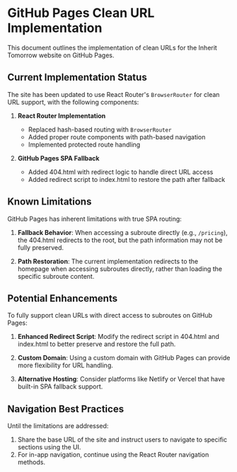 # GitHub Pages Clean URL Implementation

This document outlines the implementation of clean URLs for the Inherit Tomorrow website on GitHub Pages.

## Current Implementation Status

The site has been updated to use React Router's `BrowserRouter` for clean URL support, with the following components:

1. **React Router Implementation**
   - Replaced hash-based routing with `BrowserRouter`
   - Added proper route components with path-based navigation
   - Implemented protected route handling

2. **GitHub Pages SPA Fallback**
   - Added 404.html with redirect logic to handle direct URL access
   - Added redirect script to index.html to restore the path after fallback

## Known Limitations

GitHub Pages has inherent limitations with true SPA routing:

1. **Fallback Behavior**: When accessing a subroute directly (e.g., `/pricing`), the 404.html redirects to the root, but the path information may not be fully preserved.

2. **Path Restoration**: The current implementation redirects to the homepage when accessing subroutes directly, rather than loading the specific subroute content.

## Potential Enhancements

To fully support clean URLs with direct access to subroutes on GitHub Pages:

1. **Enhanced Redirect Script**: Modify the redirect script in 404.html and index.html to better preserve and restore the full path.

2. **Custom Domain**: Using a custom domain with GitHub Pages can provide more flexibility for URL handling.

3. **Alternative Hosting**: Consider platforms like Netlify or Vercel that have built-in SPA fallback support.

## Navigation Best Practices

Until the limitations are addressed:

1. Share the base URL of the site and instruct users to navigate to specific sections using the UI.
2. For in-app navigation, continue using the React Router navigation methods.
